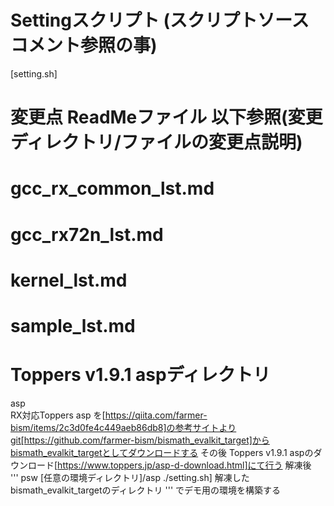# Settingスクリプト (スクリプトソースコメント参照の事)  
[setting.sh]
# 変更点 ReadMeファイル 以下参照(変更ディレクトリ/ファイルの変更点説明)  
# gcc_rx_common_lst.md  
# gcc_rx72n_lst.md  
# kernel_lst.md  
# sample_lst.md  
# Toppers v1.9.1 aspディレクトリ 
asp  
RX対応Toppers asp を[https://qiita.com/farmer-bism/items/2c3d0fe4c449aeb86db8]の参考サイトよりgit[https://github.com/farmer-bism/bismath_evalkit_target]からbismath_evalkit_targetとしてダウンロードする  その後
Toppers v1.9.1 aspのダウンロード[https://www.toppers.jp/asp-d-download.html]にて行う
解凍後  
'''
psw 
 [任意の環境ディレクトリ]/asp
./setting.sh] 解凍したbismath_evalkit_targetのディレクトリ
'''
でデモ用の環境を構築する